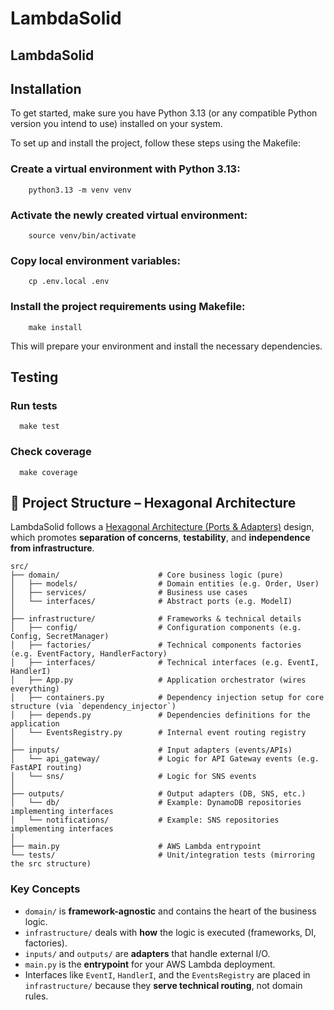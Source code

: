 # LambdaSolid
LambdaSolid
------------
## Installation

To get started, make sure you have Python 3.13 (or any compatible Python version you intend to use) installed on your system.

To set up and install the project, follow these steps using the Makefile:

### Create a virtual environment with Python 3.13:
```shell
    python3.13 -m venv venv
```
### Activate the newly created virtual environment:
```shell
    source venv/bin/activate
```
### Copy local environment variables:
```shell
    cp .env.local .env  
```
### Install the project requirements using Makefile:
```shell
    make install
```
This will prepare your environment and install the necessary dependencies.

## Testing
### Run tests
```shell
  make test
```
### Check coverage
```shell
  make coverage
```

## 🧱 Project Structure – Hexagonal Architecture

LambdaSolid follows a [Hexagonal Architecture (Ports & Adapters)](https://alistair.cockburn.us/hexagonal-architecture/) design, which promotes **separation of concerns**, **testability**, and **independence from infrastructure**.

```
src/
├── domain/                      # Core business logic (pure)
│   ├── models/                  # Domain entities (e.g. Order, User)
│   ├── services/                # Business use cases
│   └── interfaces/              # Abstract ports (e.g. ModelI)
│
├── infrastructure/              # Frameworks & technical details
│   ├── config/                  # Configuration components (e.g. Config, SecretManager)
│   ├── factories/               # Technical components factories (e.g. EventFactory, HandlerFactory)
│   ├── interfaces/              # Technical interfaces (e.g. EventI, HandlerI)
│   ├── App.py                   # Application orchestrator (wires everything)
│   ├── containers.py            # Dependency injection setup for core structure (via `dependency_injector`)
│   ├── depends.py               # Dependencies definitions for the application
│   └── EventsRegistry.py        # Internal event routing registry 
│   
├── inputs/                      # Input adapters (events/APIs)
│   └── api_gateway/             # Logic for API Gateway events (e.g. FastAPI routing)
│   └── sns/                     # Logic for SNS events
│
├── outputs/                     # Output adapters (DB, SNS, etc.)
│   └── db/                      # Example: DynamoDB repositories implementing interfaces
│   └── notifications/           # Example: SNS repositories implementing interfaces
│
├── main.py                      # AWS Lambda entrypoint
└── tests/                       # Unit/integration tests (mirroring the src structure)
```

### Key Concepts

- `domain/` is **framework-agnostic** and contains the heart of the business logic.
- `infrastructure/` deals with **how** the logic is executed (frameworks, DI, factories).
- `inputs/` and `outputs/` are **adapters** that handle external I/O.
- `main.py` is the **entrypoint** for your AWS Lambda deployment.
- Interfaces like `EventI`, `HandlerI`, and the `EventsRegistry` are placed in `infrastructure/` because they **serve technical routing**, not domain rules.
